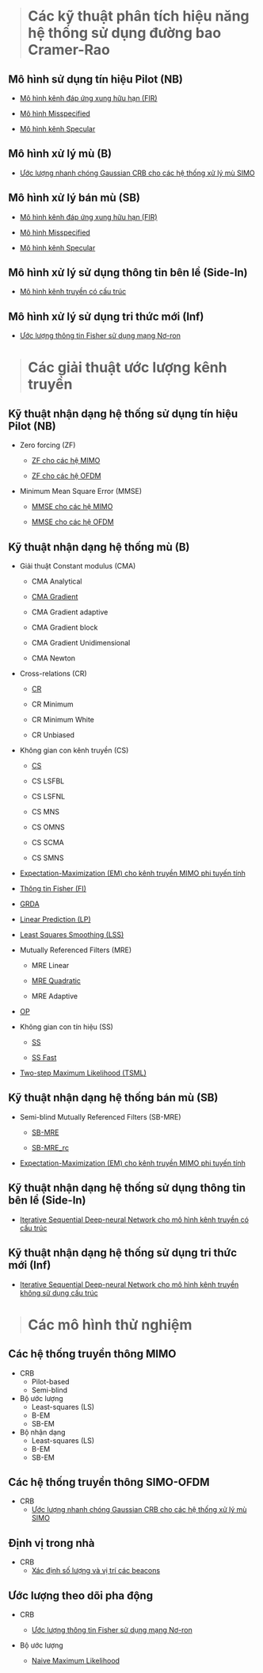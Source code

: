 #
> # **Các kỹ thuật phân tích hiệu năng hệ thống sử dụng đường bao Cramer-Rao**

## Mô hình sử dụng tín hiệu Pilot (NB)

- [Mô hình kênh đáp ứng xung hữu hạn (FIR)](vi/algorithms/CRB_Mode/NB/CRB_NB_FIR.md)

- [Mô hình Misspecified](vi/algorithms/CRB_Mode/NB/CRB_NB_MISSPECIFIED.md)

- [Mô hình kênh Specular](vi/algorithms/CRB_Mode/NB/CRB_NB_SPECULAR.md)

## Mô hình xử lý mù (B)

- [Ước lượng nhanh chóng Gaussian CRB cho các hệ thống xử lý mù SIMO](vi/algorithms/CRB_Mode/B/CRB_Fast_GCRB_SIMO.md)

## Mô hình xử lý bán mù (SB)

- [Mô hình kênh đáp ứng xung hữu hạn (FIR)](vi/algorithms/CRB_Mode/SB/CRB_SB_FIR.md)

- [Mô hình Misspecified](vi/algorithms/CRB_Mode/SB/CRB_SB_MISSPECIFIED.md)

- [Mô hình kênh Specular](vi/algorithms/CRB_Mode/SB/CRB_SB_SPECULAR.md)

## Mô hình xử lý sử dụng thông tin bên lề (Side-In)

- [Mô hình kênh truyền có cấu trúc](vi/algorithms/CRB_Mode/Side-In/CRB_Side-In_STRUCTURED.md)

## Mô hình xử lý sử dụng tri thức mới (Inf)

- [Ước lượng thông tin Fisher sử dụng mạng Nơ-ron](vi/algorithms/CRB_Mode/Inf/CRB_Inf_FINE.md)


> # **Các giải thuật ước lượng kênh truyền**

## Kỹ thuật nhận dạng hệ thống sử dụng tín hiệu Pilot (NB) 

- Zero forcing (ZF)

    - [ZF cho các hệ MIMO](vi/algorithms/Algo_Mode/NB/Algo_NB_ZF.md)

    - [ZF cho các hệ OFDM](vi/algorithms/Algo_Mode/NB/Algo_NB_ZF-OFDM.md)

- Minimum Mean Square Error (MMSE)

    - [MMSE cho các hệ MIMO](vi/algorithms/Algo_Mode/NB/Algo_NB_MMSE.md)

    - [MMSE cho các hệ OFDM](vi/algorithms/Algo_Mode/NB/Algo_NB_MMSE-OFDM.md)

## Kỹ thuật nhận dạng hệ thống mù (B)

- Giải thuật Constant modulus (CMA)

    - CMA Analytical

    - [CMA Gradient](vi/algorithms/Algo_Mode/B/Algo_B_CMA_grad.md)

    - CMA Gradient adaptive

    - CMA Gradient block

    - CMA Gradient Unidimensional

    - CMA Newton

- Cross-relations (CR)

    - [CR](vi/algorithms/Algo_Mode/B/Algo_B_CR.md)

    - CR Minimum

    - CR Minimum White

    - CR Unbiased

- Không gian con kênh truyền (CS)

    - [CS](vi/algorithms/Algo_Mode/B/Algo_B_CS.md)

    - CS LSFBL

    - CS LSFNL

    - CS MNS

    - CS OMNS

    - CS SCMA

    - CS SMNS

- [Expectation-Maximization (EM) cho kênh truyền MIMO phi tuyến tính](vi/algorithms/Algo_Mode/B/Algo_B_EM_Non-linear_MIMO.md)

- [Thông tin Fisher (FI)](vi/algorithms/Algo_Mode/B/Algo_B_FI.md)

- [GRDA](vi/algorithms/Algo_Mode/B/Algo_B_GRDA.md)
    
- [Linear Prediction (LP)](vi/algorithms/Algo_Mode/B/Algo_B_LP.md)

- [Least Squares Smoothing (LSS)](vi/algorithms/Algo_Mode/B/Algo_B_LSS.md)

- Mutually Referenced Filters (MRE)

    - MRE Linear

    - [MRE Quadratic](vi/algorithms/Algo_Mode/B/Algo_B_MRE.md)

    - MRE Adaptive

- [OP](vi/algorithms/Algo_Mode/B/Algo_B_OP.md)

- Không gian con tín hiệu (SS)

    - [SS](vi/algorithms/Algo_Mode/B/Algo_B_SS.md)

    - [SS Fast](vi/algorithms/Algo_Mode/B/Algo_B_SS_Fast.md)

- [Two-step Maximum Likelihood (TSML)](vi/algorithms/Algo_Mode/B/Algo_B_TSML.md)

## Kỹ thuật nhận dạng hệ thống bán mù (SB)

- Semi-blind Mutually Referenced Filters (SB-MRE)

    - [SB-MRE](vi/algorithms/Algo_Mode/SB/Algo_SB_MRE.md)

    - [SB-MRE\_rc](vi/algorithms/Algo_Mode/SB/Algo_SB_MRE_rc.md)

- [Expectation-Maximization (EM) cho kênh truyền MIMO phi tuyến tính](vi/algorithms/Algo_Mode/SB/Algo_SB_EM_Non-linear_MIMO.md)

## Kỹ thuật nhận dạng hệ thống sử dụng thông tin bên lề (Side-In)

- [Iterative Sequential Deep-neural Network cho mô hình kênh truyền có cấu trúc](vi/algorithms/Algo_Mode/Side-In/Algo_Side-In_ISDNN.md)

## Kỹ thuật nhận dạng hệ thống sử dụng tri thức mới (Inf)

- [Iterative Sequential Deep-neural Network cho mô hình kênh truyền không sử dụng cấu trúc](vi/algorithms/Algo_Mode/Inf/Algo_Inf_ISDNN.md)


> # **Các mô hình thử nghiệm**

## Các hệ thống truyền thông MIMO

- CRB
    - Pilot-based
    - Semi-blind
- Bộ ước lượng
    - Least-squares (LS)
    - B-EM
    - SB-EM
- Bộ nhận dạng
    - Least-squares (LS)
    - B-EM
    - SB-EM

## Các hệ thống truyền thông SIMO-OFDM

- CRB
    - [Ước lượng nhanh chóng Gaussian CRB cho các hệ thống xử lý mù SIMO](vi/algorithms/CRB_Mode/B/CRB_Fast_GCRB_SIMO.md)

## Định vị trong nhà

- CRB
    - [Xác định số lượng và vị trí các beacons](vi/algorithms/Demo_Mode/Indoor_Localization/CRB_Indoor_Localization_Beacons.md)

## Ước lượng theo dõi pha động

- CRB
    - [Ước lượng thông tin Fisher sử dụng mạng Nơ-ron](vi/algorithms/CRB_Mode/Inf/CRB_Inf_FINE.md)

- Bộ ước lượng
    - [Naive Maximum Likelihood](vi/algorithms/Demo_Mode/DPTE/Demo_Naive_MLE.md)